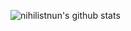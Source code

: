 ![nihilistnun's github stats](https://github-readme-stats.vercel.app/api?username=nihilistnun&show_icons=true&theme=synthwave)
